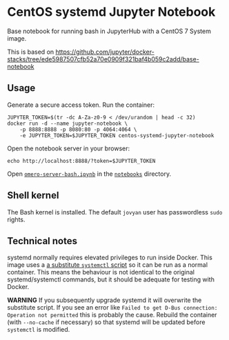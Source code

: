 # CentOS systemd Jupyter Notebook

Base notebook for running bash in JupyterHub with a CentOS 7 System image.

This is based on https://github.com/jupyter/docker-stacks/tree/ede5987507cfb52a70e0909f321baf4b059c2add/base-notebook


## Usage

Generate a secure access token.
Run the container:

    JUPYTER_TOKEN=$(tr -dc A-Za-z0-9 < /dev/urandom | head -c 32)
    docker run -d --name jupyter-notebook \
        -p 8888:8888 -p 8080:80 -p 4064:4064 \
        -e JUPYTER_TOKEN=$JUPYTER_TOKEN centos-systemd-jupyter-notebook

Open the notebook server in your browser:

    echo http://localhost:8888/?token=$JUPYTER_TOKEN

Open [`omero-server-bash.ipynb`](notebooks/omero-server-bash.ipynb) in the [`notebooks`](notebooks) directory.


## Shell kernel

The Bash kernel is installed.
The default `jovyan` user has passwordless `sudo` rights.


## Technical notes

systemd normally requires elevated privileges to run inside Docker.
This image uses a [a substitute `systemctl` script](https://github.com/gdraheim/docker-systemctl-replacement) so it can be run as a normal container.
This means the behaviour is not identical to the original systemd/systemctl commands, but it should be adequate for testing with Docker.

**WARNING** If you subsequently upgrade systemd it will overwrite the substitute script.
If you see an error like `Failed to get D-Bus connection: Operation not permitted` this is probably the cause.
Rebuild the container (with `--no-cache` if necessary) so that systemd will be updated before `systemctl` is modified.
